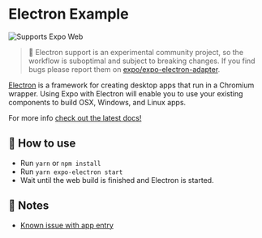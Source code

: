 # Electron Example

<p>
  <!-- Web -->
  <img alt="Supports Expo Web" longdesc="Supports Expo Web" src="https://img.shields.io/badge/web-4630EB.svg?style=flat-square&logo=GOOGLE-CHROME&labelColor=4285F4&logoColor=fff" />
</p>

> 🚨 Electron support is an experimental community project, so the workflow is suboptimal and subject to breaking changes. If you find bugs please report them on [expo/expo-electron-adapter](https://github.com/expo/expo-electron-adapter/issues).

[Electron][electron] is a framework for creating desktop apps that run in a Chromium wrapper. Using Expo with Electron will enable you to use your existing components to build OSX, Windows, and Linux apps.

For more info [check out the latest docs!](https://github.com/expo/expo/blob/master/docs/pages/guides/using-electron.md)

## 🚀 How to use

- Run `yarn` or `npm install`
- Run `yarn expo-electron start`
- Wait until the web build is finished and Electron is started.

## 📝 Notes

- [Known issue with app entry](https://github.com/expo/expo-cli/issues/1385)

[electron]: https://www.electronjs.org/
